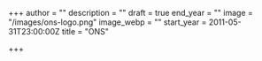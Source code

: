 +++
author = ""
description = ""
draft = true
end_year = ""
image = "/images/ons-logo.png"
image_webp = ""
start_year = 2011-05-31T23:00:00Z
title = "ONS"

+++
